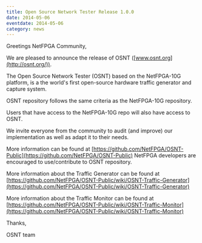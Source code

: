 ```yaml
---
title: Open Source Network Tester Release 1.0.0
date: 2014-05-06
eventdate: 2014-05-06
category: news
---
```


Greetings NetFPGA Community,

We are pleased to announce the release of OSNT ([www.osnt.org](http://osnt.org/)).

The Open Source Network Tester (OSNT) based on the NetFPGA-10G platform, is a the world's first open-source hardware traffic generator and capture system.

OSNT repository follows the same criteria as the NetFPGA-10G repository.

Users that have access to the NetFPGA-10G repo will also have access to OSNT.

We invite everyone from the community to audit (and improve) our implementation as well as adapt it to their needs.

More information can be found at [https://github.com/NetFPGA/OSNT-Public](https://github.com/NetFPGA/OSNT-Public) NetFPGA developers are encouraged to use/contribute to OSNT repository.

More information about the Traffic Generator can be found at [https://github.com/NetFPGA/OSNT-Public/wiki/OSNT-Traffic-Generator](https://github.com/NetFPGA/OSNT-Public/wiki/OSNT-Traffic-Generator)

More information about the Traffic Monitor can be found at [https://github.com/NetFPGA/OSNT-Public/wiki/OSNT-Traffic-Monitor](https://github.com/NetFPGA/OSNT-Public/wiki/OSNT-Traffic-Monitor)

Thanks,

OSNT team
